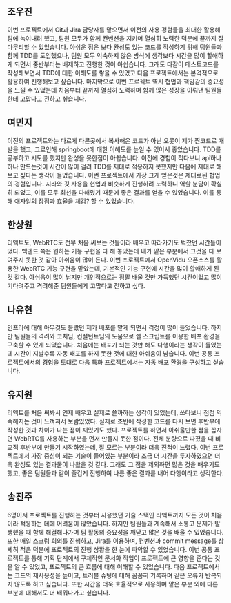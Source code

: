 ## 조우진 
이번 프로젝트에서 Git과 Jira 담당자를 맡으면서 이전의 사용 경험들을 최대한 활용해 팀에 녹여내려 했고, 팀원 모두가 함께 컨벤션을 지키며 열심히 노력한 덕분에 끝까지 잘 마무리할 수 있었습니다. 
아쉬운 점은 보다 완성도 있는 코드를 작성하기 위해 팀원들과 함께 TDD를 도입했으나, 팀원 모두 익숙하지 않은 방식에 생각보다 시간을 많이 할애하게 되면서 중반부터는 배제하고 진행한 것이 아쉽습니다. 그래도 다같이 테스트코드를 작성해보면서 TDD에 대한 이해도를 쌓을 수 있었고 다음 프로젝트에서는 본격적으로 활용하여 진행해보고 싶습니다. 마지막으로 이번 프로젝트 역시 협업과 책임감의 중요성을 느낄 수 있었는데 처음부터 끝까지 열심히 노력하며 함께 많은 성장을 이뤄낸 팀원들한테 고맙다고 전하고 싶습니다.

## 여민지
 이전의 프로젝트와는 다르게 다른곳에서 복사해온 코드가 아닌 오롯이 제가 짠코드로 개발을 했고, 그로인해 springboot에 대한 이해도를 높일 수 있어서 좋았습니다. TDD를 공부하고 시도를 했지만 완성을 못한점이 아쉽습니다. 이전에 경험이 적다보니 api하나하나 만드는것이 시간이 많이 걸려 TDD를 제대로 적용하지 못했지만 다음에 제대로 해보고 싶다는 생각이 들었습니다.
이번 프로젝트에서 가장 크게 얻은것은 제대로된 협업의 경험입니다. 지라와 깃 사용을 현업과 비슷하게 진행하려 노력하니 역할 분담이 확실히 되었고, 이를 모두 최선을 다해줬기 때문에 좋은 결과를 얻을 수 있었습니다. 이를 통해 애자일의 장점과 효율을 체감? 할 수 있었습니다.

## 한상원
리액트도, WebRTC도 전부 처음 써보는 것들이라 배우고 따라가기도 벅찼던 시간들이었다. 백엔드 쪽은 원하는 기능 구현을 다 해 놓았는데 내가 맡은 부분에서 그것을 다 보여주지 못한 것 같아 아쉬움이 많이 든다. 이번 프로젝트에서 OpenVidu 오픈소스를 활용한 WebRTC 기능 구현을 맡았는데, 기본적인 기능 구현에 시간을 많이 할애하게 된 것 같다. 아쉬움이 많이 남지만 개인적으로는 정말 배울 것만 가득했던 시간이었고 많이 기다려주고 격려해준 팀원들에게 고맙다고 전하고 싶다.

## 나유현
인프라에 대해 아무것도 몰랐던 제가 배포를 맡게 되면서 걱정이 많이 들었습니다. 하지만 팀원들의 격려와 코치님, 컨설턴트님의 도움으로 쉘 스크립트를 이용한 배포 환경을 구축할 수 있게 되었습니다. 처음에는 배포가 되는 것만 해도 다행이라는 생각이 들었는데 시간이 지날수록 자동 배포를 하지 못한 것에 대한 아쉬움이 남습니다. 이번 공통 프로젝트에서의 경험을 토대로 다음 특화 프로젝트에서는 자동 배포 환경을 구성하고 싶습니다.

## 유지원 
리액트를 처음 써봐서 언제 배우고 실제로 쓸까하는 생각이 있었는데, 쓰다보니 점점 익숙해지는 것이 느껴져서 보람있었다. 실제로 초반에 작성한 코드를 다시 보면 후반부에 작성한 것과 차이가 나는 점이 재밌기도 했다. 프로젝트를 하면서 아쉬울만한 점을 꼽자면 WebRTC를 사용하는 부분을 먼저 만들지 못한 점이다. 전체 분량으로 따졌을 때 비교적 후반부에 만들기 시작하였는데, 잘 모르는 부분이라 더욱 진척이 느렸다. 이번 프로젝트에서 가장 중심이 되는 기술이 들어있는 부분이라 조금 더 시간을 투자하였으면 더욱 완성도 있는 결과물이 나왔을 것 같다. 그래도 그 점을 제외하면 많은 것을 배우기도 했고, 좋은 팀원들과 같이 즐겁게 진행하여 나름 좋은 결과를 내어 다행이라고 생각한다.

## 송진주 
6명이서 프로젝트를 진행하는 것부터 사용했던 기술 스택인 리액트까지 모든 것이 처음이라 적응하는 데에 어려움이 많았습니다. 하지만 팀원들과 계속해서 소통고 문제가 발생했을 때 함께 해결해나가며 팀 활동의 중요성을 깨닫고 많은 것을 배울 수 있었습니다. 또한 매일 스크럼 회의를 진행하고, Jira를 이용하며, 컨벤션과 commit message를 상세히 적은 덕분에 프로젝트의 진행 상황을 한 눈에 파악할 수 있었습니다. 이번 공통 프로젝트를 통해 기획 단계에서 구체적인 문서화 작업이 프로젝트에 큰 영향을 준다는 것을 알 수 있었고, 프로젝트의 큰 흐름에 대해 이해할 수 있었습니다. 다음 프로젝트에서는 코드의 재사용성을 높이고, 트러블 슈팅에 대해 꼼꼼히 기록하며 같은 오류가 반복되지 않도록 하고 싶습니다. 또한 시간을 더욱 효율적으로 사용하며 맡은 부분 외에 다른 부분에 대해서도 더 배워나가고 싶습니다. 

